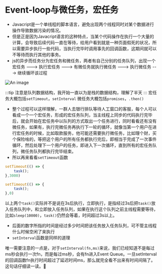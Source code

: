 # Event-loop与微任务，宏任务
- Javacript是一个单线程的脚本语言，避免出现两个线程同时对某个数据进行操作导致数据污染的情况。
- 但是正是因为Javacript语言的这种特点，当某个代码操作在执行一个大量的计算，会导致后续代码一直在等待，给用户看到就是一种页面假死的状况，所以需要异步执行一些代码，当执行完毕时调用事先的回调函数，这期间就可以不等待而执行其他的事务。
- js的异步而任务分为宏任务和微任务，两者有自己分别的任务队列，出现一个宏任务 ---> 执行宏任务 ---> 有微任务就执行微任务 ---> 执行微任务 ---> 继续循环该过程

![An image](../../event-loop/0.png)

:::tip
注意是队列数据结构，我开始一直以为是栈的数据结构，理解了半天
:::
宏任务大概包括`setTimeout`，`setInterval`
微任务大概包括`promises`，`.then()`

- 整个过程可以这样理解，一群人去银行排队等待人工窗口的客服，每个人可以看成一个一个宏任务，形成的宏任务队列，当主线程上同步的代码执行完毕后，就会开始在宏任务中以队列的方式取出一个任务进行，同时看看还有没有微任务，如果有，执行完微任务再执行下一轮的循环，就像当第一个用户在进行宏任务的时候，比如取款服务，他可能还需要执行微任务，比如理个财，买个保险啥的，等把这个用户的所有任务都执行完后，即相当于完成了一次事件循环，然后处理下一个用户的任务，即进入下一次循环，直到所有的宏任务队列，微任务队列都执行完毕结束。
- 所以再来看看`setTimeout`函数
```js
setTimeout(() => {
    task();
},3000)

setTimeout(() => {
    task();
},0)
```
以上两个`task()`实际并不是说在3s后执行，立即执行，是指经过3s后把`task()`放入任务队列中，和立即放入任务队列，如果在执行这个队列之前主线程需要等待，比如`sleep(10000)`，`task()`仍然会等着，时间超过3s以上。
- 后面的数字所指的时间是经过多少时间把该任务放入任务队列，可不管主线程什么时候空闲了来执行
- `setInterval`函数是同样的道理

唯一需要注意的一点是，对于`setInterval(fn,ms)`来说，我们已经知道不是每过ms秒会执行一次fn，而是每过ms秒，会有fn进入Event Queue。一旦setInterval的回调函数fn执行时间超过了延迟时间ms，那么就完全看不出来有时间间隔了。这句话仔细读一读。:100: